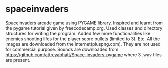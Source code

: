 # spaceinvaders
Spaceinvaders arcade game using PYGAME library. Inspired and learnt from the pygame tutorial given by freecodecamp.org. Used classes and directory structures for writing the program.
Added few more functionalities like enemies shooting lifes for the player score bullets (limited to 3). Etc.
All the images are downloaded from the internet(pluspng.com). They are not used for commercial purpose.
Sounds are downloaded from https://github.com/attreyabhatt/Space-invaders-pygame where 3 .wav files are present.
